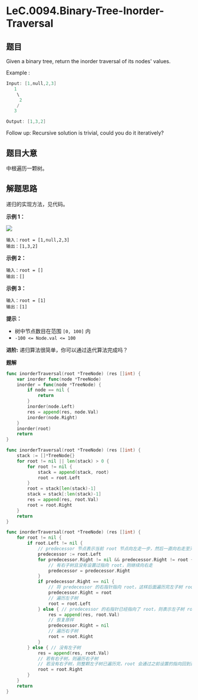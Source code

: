 # LeC.0094.Binary-Tree-Inorder-Traversal

## 题目

Given a binary tree, return the inorder traversal of its nodes' values.

Example :

```c
Input: [1,null,2,3]
   1
    \
     2
    /
   3

Output: [1,3,2]
```

Follow up: Recursive solution is trivial, could you do it iteratively?

## 题目大意

中根遍历一颗树。

## 解题思路

递归的实现方法，见代码。

**示例 1：**

![](https://assets.leetcode.com/uploads/2020/09/15/inorder_1.jpg)

```
输入：root = [1,null,2,3]
输出：[1,3,2]
```

**示例 2：**

```
输入：root = []
输出：[]
```

**示例 3：**

```
输入：root = [1]
输出：[1]
```

**提示：**

- 树中节点数目在范围 `[0, 100]` 内
- `-100 <= Node.val <= 100`

**进阶:** 递归算法很简单，你可以通过迭代算法完成吗？

**题解**

```go
func inorderTraversal(root *TreeNode) (res []int) {
    var inorder func(node *TreeNode)
    inorder = func(node *TreeNode) {
        if node == nil {
            return
        }
        inorder(node.Left)
        res = append(res, node.Val)
        inorder(node.Right)
    }
    inorder(root)
    return
}

func inorderTraversal(root *TreeNode) (res []int) {
    stack := []*TreeNode{}
    for root != nil || len(stack) > 0 {
        for root != nil {
            stack = append(stack, root)
            root = root.Left
        }
        root = stack[len(stack)-1]
        stack = stack[:len(stack)-1]
        res = append(res, root.Val)
        root = root.Right
    }
    return
}

func inorderTraversal(root *TreeNode) (res []int) {
    for root != nil {
        if root.Left != nil {
            // predecessor 节点表示当前 root 节点向左走一步，然后一直向右走至无法走为止的节点
            predecessor := root.Left
            for predecessor.Right != nil && predecessor.Right != root {
                // 有右子树且没有设置过指向 root，则继续向右走
                predecessor = predecessor.Right
            }
            if predecessor.Right == nil {
                // 将 predecessor 的右指针指向 root，这样后面遍历完左子树 root.Left 后，就能通过这个指向回到 root
                predecessor.Right = root
                // 遍历左子树
                root = root.Left
            } else { // predecessor 的右指针已经指向了 root，则表示左子树 root.Left 已经访问完了
                res = append(res, root.Val)
                // 恢复原样
                predecessor.Right = nil
                // 遍历右子树
                root = root.Right
            }
        } else { // 没有左子树
            res = append(res, root.Val)
            // 若有右子树，则遍历右子树
            // 若没有右子树，则整颗左子树已遍历完，root 会通过之前设置的指向回到这颗子树的父节点
            root = root.Right
        }
    }
    return
}
```
